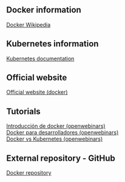 ## Docker information
<a href="https://en.wikipedia.org/wiki/Docker_(software)">Docker Wikipedia</a>

## Kubernetes information
<a href="https://kubernetes.io/docs/concepts/overview/what-is-kubernetes/">Kubernetes documentation</a>

## Official website
<a href="https://www.docker.com/">Official website (docker)</a>

## Tutorials
<a href="https://www.youtube.com/watch?v=i6Wm8p87Z84">Introducción de docker (openwebinars)</a><br>
<a href="https://www.youtube.com/watch?v=VhWIuQRDabE">Docker para desarrolladores (openwebinars)</a><br>
<a href="https://www.youtube.com/watch?v=U57Ha-uRD_M">Docker vs Kubernetes (openwebinars)</a>

## External repository - GitHub
<a href="https://github.com/docker/docker.github.io">Docker repository</a><br>
